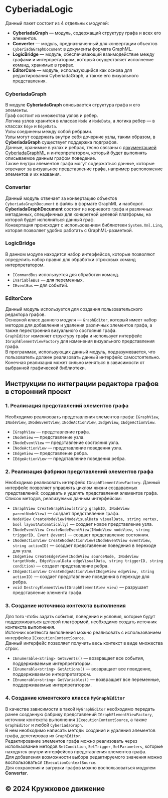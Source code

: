 # CyberiadaLogic
Данный пакет состоит из 4 отдельных модулей:
* **CyberiadaGraph** — модуль, содержащий структуру графа и всех его элементов.
* **Converter** — модуль, предназначенный для конвертации объектов ```CyberiadaGraphDocument``` в документы формата GraphML.
* **LogicBridge** — модуль, обеспечивающий взаимодействие между графами и интерпретатором, который осуществляет исполнение команд, хранимых в графах.
* **EditorCore** — модуль, использующийся как основа для редактирования CyberiadaGraph, а также его визуального представления.

### CyberiadaGraph
В модуле **CyberiadaGraph** описывается структура графа и его элементы.  
Граф состоит из множества узлов и ребер.  
Логика узлов хранится в классах ```Node``` и ```NodeData```, а логика ребер — в классах ```Edge``` и ```EdgeData```.  
Узлы соединены между собой ребрами.  
Узлы могут содержать внутри себя дочерние узлы, таким образом, в **CyberiadaGraph** существует поддержка подграфов.  
Данные, хранимые в узлах и ребрах, тесно связаны с [документацией CyberiadaGraphML](https://docs.google.com/document/d/1eBZu4JDnJ4jh7_NlSFEBC6NL4XTbSMkJQRiPgnT94BA) и интерпретатором, который будет выполнять описываемое данным графом поведение.  
Также внутри элементов графа могут содержаться данные, которые отвечают за визуальное представление графа, например расположение элементов и их названия.

### Converter
Данный модуль отвечает за конвертацию объектов ```CyberiadaGraphDocument``` в файлы в формате GraphML и наоборот.  
**CyberiadaGraphDocument** состоит из корневого графа и различных метаданных, специфичных для конкретной целевой платформы, на которой будет исполняться данный граф.  
Конвертация происходит с использованием библиотеки ```System.Xml.Linq```, которая позволяет удобно работать с GraphML-разметкой.

### LogicBridge
В данном модуле находится набор интерфейсов, которые позволяют определить набор правил для обработки строковых команд интерпретатором.
* ```ICommandBus``` используется для обработки команд.
* ```IVariableBus``` — для переменных.
* ```IEventBus``` — для событий.

### EditorCore
Данный модуль используется для создания пользовательского редактора графов.  
Основной класс данного модуля — ```GraphEditor```, который имеет набор методов для добавления и удаления различных элементов графа, а также перестроения визуального состояния графа.  
```GraphEditor``` изменяет структуру графа и использует интерфейс ```IGraphElementViewFactory``` для изменения визуального представления графа.  
В программах, использующих данный модуль, подразумевается, что пользователь должен реализовать данный интерфейс самостоятельно. Конечная реализация может сильно меняться в зависимости от выбранной графической библиотеки.

## Инструкции по интеграции редактора графов в сторонний проект
### 1. Реализация представлений элементов графа
Необходимо реализовать представления элементов графа: ```IGraphView```, ```INodeView```, ```INodeEventView```, ```INodeActionView```, ```IEdgeView```, ```IEdgeActionView```.
* ```IGraphView``` — представление графа.
* ```INodeView``` — представление узла.
* ```INodeEventView``` — представление состояния узла.
* ```INodeActionView``` — представление поведения узла.
* ```IEdgeView``` — представление ребра.
* ```IEdgeActionView``` — представление поведения ребра.

### 2. Реализация фабрики представлений элементов графа
Необходимо реализовать интерфейс ```IGraphElementViewFactory```. Данный интерфейс позволяет управлять циклом жизни создаваемых представлений: создавать и удалять представления элементов графа.  
Список методов, реализуемых данным интерфейсом:
* ```IGraphView CreateGraphView(string graphID, INodeView parentNodeView)``` — создает представление графа.
* ```NodeView CreateNodeView(NodeVisualData visualData, string vertex, bool layoutAutomatically)``` — создает новое представление узла.
* ```INodeEventView CreateNodeEventView(INodeView nodeView, string triggerID, Event @event)``` — создает представление состояния.
* ```INodeActionView CreateNodeActionView(INodeEventView eventView, string actionID)``` — создает представление поведения в переходе для узла.
* ```IEdgeView CreateEdgeView(INodeView sourceNode, INodeView targetNode, EdgeVisualData edgeVisualData, string triggerID, string condition)``` — создает представление ребра.
* ```IEdgeActionView CreateEdgeActionView(IEdgeView edgeView, string actionID)``` — создает представление поведения в переходе для ребра.
* ```void DestroyElementView(IGraphElementView view)``` — разрушает представление элемента графа.

### 3. Создание источника контекста выполнения
Для того чтобы задать события, поведения и условия, которые будут поддерживаться целевой платформой, необходимо создать источник контекста выполнения.  
Источник контекста выполнения можно реализовать с использованием интерфейса ```IExecutionContextSource```.  
Данный интерфейс позволяет получить весь контекст в виде множества строк.
* ```IEnumerable<string> GetEvents()``` — возвращает все события, поддерживаемые интерпретатором.
* ```IEnumerable<string> GetActions()``` — возвращает все поведение, поддерживаемое интерпретатором.
* ```IEnumerable<string> GetVariables()``` — возвращает все переменные, поддерживаемые интерпретатором.

### 4. Создание клиентского класса ```MyGraphEditor```
В качестве зависимости в такой ```MyGraphEditor``` необходимо передать ранее созданную фабрику представлений ```IGraphElementViewFactory```, источник контекста выполнения ```IExecutionContextSource```, а также ```GraphEditor``` и любой ```CyberiadaGraph```.  
В нем необходимо написать методы создания и удаления элементов графа, делегировав их ```GraphEditor```.  
Редактирование элементов графа можно реализовать через использование методов ```SetCondition```, ```SetTrigger```, ```SetParameters```, которые находятся внутри интерфейсов представления элементов графа.  
Для добавления возможности выбора редактируемого значения можно воспользоваться ```IExecutionContextSource```.  
Для сохранения и загрузки графов можно воспользоваться модулем **Converter**.

## © 2024 Кружковое движение  
